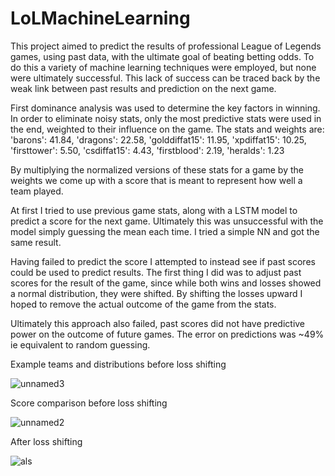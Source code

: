 # LoLMachineLearning
This project aimed to predict the results of professional League of Legends games, using past data, with the ultimate goal of beating betting odds. To do this a variety of machine learning techniques were employed, but none were ultimately successful. This lack of success can be traced back by the weak link between past results and prediction on the next game. 

First dominance analysis was used to determine the key factors in winning. In order to eliminate noisy stats, only the most predictive stats were used in the end, weighted to their influence on the game. The stats and weights are:
'barons': 41.84,
'dragons': 22.58,
'golddiffat15': 11.95,
'xpdiffat15': 10.25,
'firsttower': 5.50,
'csdiffat15': 4.43,
'firstblood': 2.19,
'heralds': 1.23


By multiplying the normalized versions of these stats for a game by the weights we come up with a score that is meant to represent how well a team played. 

At first I tried to use previous game stats, along with a LSTM model to predict a score for the next game. Ultimately this was unsuccessful with the model simply guessing the mean each time. I tried a simple NN and got the same result.

Having failed to predict the score I attempted to instead see if past scores could be used to predict results. The first thing I did was to adjust past scores for the result of the game, since while both wins and losses showed a normal distribution, they were shifted. By shifting the losses upward I hoped to remove the actual outcome of the game from the stats. 

Ultimately this approach also failed, past scores did not have predictive power on the outcome of future games. The error on predictions was ~49% ie equivalent to random guessing.

Example teams and distributions before loss shifting

![unnamed3](https://user-images.githubusercontent.com/16391164/102693855-8e923a80-41eb-11eb-9ae6-b755eb9b714a.png)

Score comparison before loss shifting

![unnamed2](https://user-images.githubusercontent.com/16391164/102693840-77ebe380-41eb-11eb-980d-a9bf86aa261c.png)

After loss shifting

![als](https://user-images.githubusercontent.com/16391164/102693426-7836af80-41e8-11eb-91b9-56d5b1e2b48d.png)



